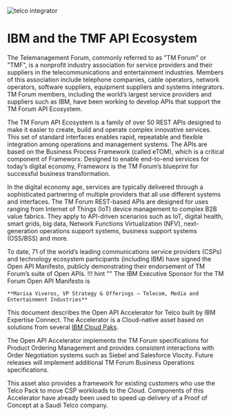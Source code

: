 ![telco integrator](img/banner.png)
# IBM and the TMF API Ecosystem

The Telemanagement Forum, commonly referred to as "TM Forum" or "TMF", is a nonprofit industry association for service providers and their suppliers in the telecommunications and entertainment industries. Members of this association include telephone companies, cable operators, network operators, software suppliers, equipment suppliers and systems integrators. TM Forum members, including the world’s largest service providers and suppliers such as IBM, have been working to develop APIs that support the TM Forum API Ecosystem.

The TM Forum API Ecosystem is a family of over 50 REST APIs designed to make it easier to create, build and operate complex innovative services. This set of standard interfaces enables rapid, repeatable and flexible integration among operations and management systems. The APIs are based on the Business Process Framework (called eTOM), which is a critical component of Frameworx. Designed to enable end-to-end services for today’s digital economy, Frameworx is the TM Forum’s blueprint for successful business transformation.

In the digital economy age, services are typically delivered through a sophisticated partnering of multiple providers that all use different systems and interfaces. The TM Forum REST-based APIs are designed for uses ranging from Internet of Things (IoT) device management to complex B2B value fabrics. They apply to API-driven scenarios such as IoT, digital health, smart grids, big data, Network Functions Virtualization (NFV), next-generation operations support systems, business support systems (OSS/BSS) and more.

To date, 71 of the world’s leading communications service providers (CSPs) and technology ecosystem participants (including IBM) have signed the Open API Manifesto, publicly demonstrating their endorsement of TM Forum’s suite of Open APIs. 
!!! hint ""
    The IBM Executive Sponsor for the TM Forum Open API Manifesto is 
    
    **Marisa Viveros, VP Strategy & Offerings – Telecom, Media and Entertainment Industries**

This document describes the Open API Accelerator for Telco built by IBM Expertise Connect. The Accelerator is a Cloud-native asset based on solutions from several [IBM Cloud Paks](https://www.ibm.com/cloud/paks).

The Open API Accelerator implements the TM Forum specifications for Product Ordering Management and provides consistent interactions with Order Negotiation systems such as Siebel and Salesforce Vlocity. Future releases will implement additional TM Forum Business Operations specifications.

This asset also provides a framework for existing customers who use the Telco Pack to move CSP workloads to the Cloud. Components of this Accelerator have already been used to speed up delivery of a Proof of Concept at a Saudi Telco company.
